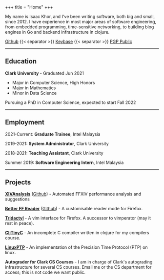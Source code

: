 +++
title = "Home"
+++

My name is Isaac Khor, and I've been writing software, both big and small,
since 2012. I have experience in most major areas of software engineering,
from embedded programming, time-sensitive networking, to building blog engines
in Go and backend infrastructure in clojure.

[Github](https://github.com/IsaacKhor/) {{< separator >}} 
[Keybase](https://keybase.io/isaackhor) {{< separator >}} 
[PGP Public](/public-contact.asc)

---

## Education

**Clark University** - Graduated Jun 2021
- Major in Computer Science, High Honors
- Major in Mathematics
- Minor in Data Science

Pursuing a PhD in Computer Science, expected to start Fall 2022

---

## Employment

2021-Current: **Graduate Trainee**, Intel Malaysia

2019-2021: **System Administrator**, Clark University

2018-2021: **Teaching Assistant**, Clark University

Summer 2019: **Software Engineering Intern**, Intel Malaysia

---

## Projects

[**XIVAnalysis**](https://xivanalysis.com/)
([Github](https://github.com/xivanalysis/xivanalysis)) - Automated FFXIV
performance analysis and suggestions

[**Better FF Reader**](/projects/better-ff-reader/)
([Github](https://github.com/IsaacKhor/better-ff-reader/)) - A customisable
reader mode for Firefox.

[**Tridactyl**](https://github.com/cmcaine/tridactyl) - A vim interface for
Firefox. A successor to vimperator (may it rest in peace).

[**CljTinyC**](https://github.com/IsaacKhor/cljtinyc) - An incomplete C compiler
written in clojure for my compilers course.

[**LinuxPTP**](http://linuxptp.sourceforge.net/) - An implementation of the
Precision Time Protocol (PTP) on linux.

**Autograder for Clark CS Courses** - I am in charge of Clark's autograding
infrastructure for several CS courses. Email me or the CS department for access;
this is not code we want public.
